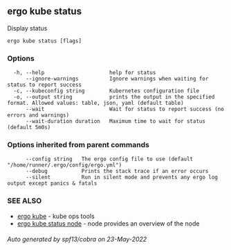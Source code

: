 ## ergo kube status

Display status

```
ergo kube status [flags]
```

### Options

```
  -h, --help                     help for status
      --ignore-warnings          Ignore warnings when waiting for status to report success
  -c, --kubeconfig string        Kubernetes configuration file
  -o, --output string            prints the output in the specified format. Allowed values: table, json, yaml (default table)
      --wait                     Wait for status to report success (no errors and warnings)
      --wait-duration duration   Maximum time to wait for status (default 5m0s)
```

### Options inherited from parent commands

```
      --config string   The ergo config file to use (default "/home/runner/.ergo/config/ergo.yml")
      --debug           Prints the stack trace if an error occurs
      --silent          Run in silent mode and prevents any ergo log output except panics & fatals
```

### SEE ALSO

* [ergo kube](ergo_kube.md)	 - kube ops tools
* [ergo kube status node](ergo_kube_status_node.md)	 - node provides an overview of the node

###### Auto generated by spf13/cobra on 23-May-2022
